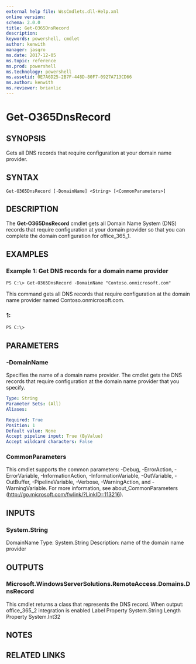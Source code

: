 ```yaml
---
external help file: WssCmdlets.dll-Help.xml
online version: 
schema: 2.0.0
title: Get-O365DnsRecord
description: 
keywords: powershell, cmdlet
author: kenwith
manager: jasgro
ms.date: 2017-12-05
ms.topic: reference
ms.prod: powershell
ms.technology: powershell
ms.assetid: 0E7A6D25-2B7F-448D-80F7-0927A713CD66
ms.author: kenwith
ms.reviewer: brianlic
---
```


# Get-O365DnsRecord

## SYNOPSIS
Gets all DNS records that require configuration at your domain name provider.

## SYNTAX

```
Get-O365DnsRecord [-DomainName] <String> [<CommonParameters>]
```

## DESCRIPTION
The **Get-O365DnsRecord** cmdlet gets all Domain Name System (DNS) records that require configuration at your domain provider so that you can complete the domain configuration for office_365_1.

## EXAMPLES

### Example 1: Get DNS records for a domain name provider
```
PS C:\> Get-O365DnsRecord -DomainName "Contoso.onmicrosoft.com"
```

This command gets all DNS records that require configuration at the domain name provider named Contoso.onmicrosoft.com.

### 1:
```
PS C:\>
```

## PARAMETERS

### -DomainName
Specifies the name of a domain name provider.
The cmdlet gets the DNS records that require configuration at the domain name provider that you specify.

```yaml
Type: String
Parameter Sets: (All)
Aliases: 

Required: True
Position: 1
Default value: None
Accept pipeline input: True (ByValue)
Accept wildcard characters: False
```

### CommonParameters
This cmdlet supports the common parameters: -Debug, -ErrorAction, -ErrorVariable, -InformationAction, -InformationVariable, -OutVariable, -OutBuffer, -PipelineVariable, -Verbose, -WarningAction, and -WarningVariable. For more information, see about_CommonParameters (http://go.microsoft.com/fwlink/?LinkID=113216).

## INPUTS

### System.String
DomainName
Type: System.String
Description: name of the domain name provider

## OUTPUTS

### Microsoft.WindowsServerSolutions.RemoteAccess.Domains.DnsRecord
This cmdlet returns a class that represents the DNS record. 
When output: office_365_2 integration is enabled
Label Property System.String
Length Property System.Int32

## NOTES

## RELATED LINKS

